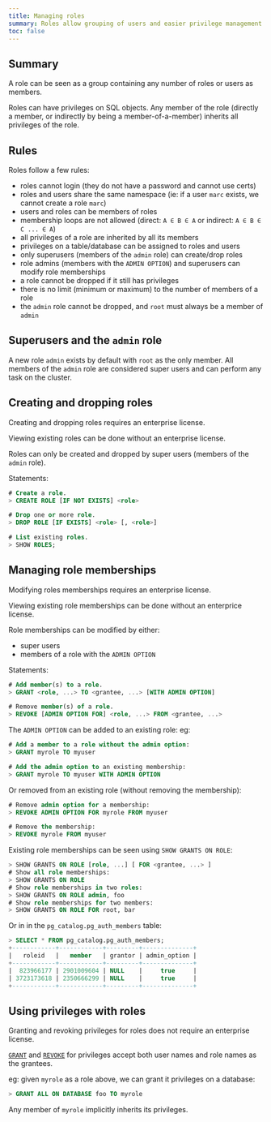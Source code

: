 ```yaml
---
title: Managing roles
summary: Roles allow grouping of users and easier privilege management.
toc: false
---
```


<div id="toc"></div>

## Summary

A role can be seen as a group containing any number of roles or users as members.

Roles can have privileges on SQL objects. Any member of the role (directly a member,
or indirectly by being a member-of-a-member) inherits all privileges of the role.

## Rules

Roles follow a few rules:

- roles cannot login (they do not have a password and cannot use certs)
- roles and users share the same namespace (ie: if a user `marc` exists, we cannot create a role `marc`)
- users and roles can be members of roles
- membership loops are not allowed (direct: `A ∈ B ∈ A` or indirect: `A ∈ B ∈ C ... ∈ A`)
- all privileges of a role are inherited by all its members
- privileges on a table/database can be assigned to roles and users
- only superusers (members of the `admin` role) can create/drop roles
- role admins (members with the `ADMIN OPTION`) and superusers can modify role memberships
- a role cannot be dropped if it still has privileges
- there is no limit (minimum or maximum) to the number of members of a role
- the `admin` role cannot be dropped, and `root` must always be a member of `admin`

## Superusers and the `admin` role

A new role `admin` exists by default with `root` as the only member. All members of the `admin`
role are considered super users and can perform any task on the cluster.

## Creating and dropping roles

Creating and dropping roles requires an enterprise license.

Viewing existing roles can be done without an enterprise license.

Roles can only be created and dropped by super users (members of the `admin` role).

Statements:

~~~ sql
# Create a role.
> CREATE ROLE [IF NOT EXISTS] <role>

# Drop one or more role.
> DROP ROLE [IF EXISTS] <role> [, <role>]

# List existing roles.
> SHOW ROLES;
~~~

## Managing role memberships

Modifying roles memberships requires an enterprise license.

Viewing existing role memberships can be done without an enterprice license.

Role memberships can be modified by either:
- super users
- members of a role with the `ADMIN OPTION`

Statements:

~~~ sql
# Add member(s) to a role.
> GRANT <role, ...> TO <grantee, ...> [WITH ADMIN OPTION]

# Remove member(s) of a role.
> REVOKE [ADMIN OPTION FOR] <role, ...> FROM <grantee, ...>
~~~

The `ADMIN OPTION` can be added to an existing role: eg:

~~~ sql
# Add a member to a role without the admin option:
> GRANT myrole TO myuser

# Add the admin option to an existing membership:
> GRANT myrole TO myuser WITH ADMIN OPTION
~~~

Or removed from an existing role (without removing the membership):

~~~ sql
# Remove admin option for a membership:
> REVOKE ADMIN OPTION FOR myrole FROM myuser

# Remove the membership:
> REVOKE myrole FROM myuser
~~~

Existing role memberships can be seen using `SHOW GRANTS ON ROLE`:

~~~ sql
> SHOW GRANTS ON ROLE [role, ...] [ FOR <grantee, ...> ]
# Show all role memberships:
> SHOW GRANTS ON ROLE
# Show role memberships in two roles:
> SHOW GRANTS ON ROLE admin, foo
# Show role memberships for two members:
> SHOW GRANTS ON ROLE FOR root, bar
~~~

Or in in the `pg_catalog.pg_auth_members` table:

~~~ sql
> SELECT * FROM pg_catalog.pg_auth_members;
+------------+------------+---------+--------------+
|   roleid   |   member   | grantor | admin_option |
+------------+------------+---------+--------------+
|  823966177 | 2901009604 | NULL    |     true     |
| 3723173618 | 2350666299 | NULL    |     true     |
+------------+------------+---------+--------------+
~~~


## Using privileges with roles

Granting and revoking privileges for roles does not require an enterprise license.

[`GRANT`](grant.html) and [`REVOKE`](revoke.html) for privileges accept both user names and role names
as the grantees.

eg: given `myrole` as a role above, we can grant it privileges on a database:

~~~ sql
> GRANT ALL ON DATABASE foo TO myrole
~~~

Any member of `myrole` implicitly inherits its privileges.

